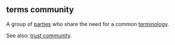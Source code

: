 ## terms community

<p class="c8"><span>A group of </span><span class="c2"><a class="c3" href="#h.cn6bno48fomj">parties</a></span><span>&nbsp;who share the need for a common </span><span class="c2"><a class="c3" href="#h.189fachpwy1a">terminology</a></span><span class="c0">.</span></p><p class="c8"><span>See also: </span><span class="c2"><a class="c3" href="#h.a9l3odcb1s29">trust community</a></span><span class="c0">.</span></p>

